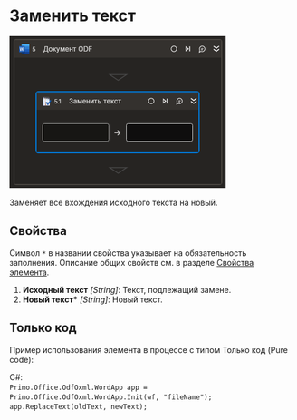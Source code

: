 # Заменить текст

![](../../../../resources/activities/basic/odf/text/Cropped-ReplaceText.png)

Заменяет все вхождения исходного текста на новый.

## Свойства
Символ `*` в названии свойства указывает на обязательность заполнения. Описание общих свойств см. в разделе [Свойства элемента](https://docs.primo-rpa.ru/primo-rpa/primo-studio/process/elements#svoistva-elementa).

1. **Исходный текст** *[String]*: Текст, подлежащий замене.
2. **Новый текст\*** *[String]*: Новый текст.

## Только код
Пример использования элемента в процессе с типом Только код (Pure code):

C#:  
`Primo.Office.OdfOxml.WordApp app = Primo.Office.OdfOxml.WordApp.Init(wf, "fileName");`  
`app.ReplaceText(oldText, newText);`
